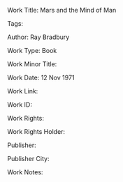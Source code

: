Work Title: Mars and the Mind of Man 

Tags: 

Author: Ray Bradbury

Work Type: Book 

Work Minor Title:  

Work Date: 12 Nov 1971

Work Link:  

Work ID:  

Work Rights:  

Work Rights Holder:  

Publisher:  

Publisher City:  

Work Notes: 

